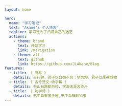 ```yaml
---
layout: home

hero:
  name: "学习笔记"
  text: "Akane's 个人博客"
  tagline: 学习是为了扫清自己的迷茫
  actions:
    - theme: brand
      text: 开始学习
      link: /navigation
    - theme: alt
      text: github
      link: https://github.com/JLAkane/Blog
features:
  - title: 《 周易 》
    details: 天行健，君子以自强不息；地势坤，君子以厚德载物
  - title: 《 古今贤文·劝学篇 》
    details: 书山有路勤为径，学海无涯苦作舟
  - title: 《 劝学诗 》
    details: 书中自有黄金屋,书中自有颜如玉
---
```

